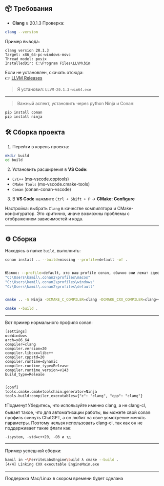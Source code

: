 ## 📦 Требования
- **Clang** ≥ 20.1.3
Проверка:
```bash
clang --version
```

Пример вывода:
```
clang version 20.1.3
Target: x86_64-pc-windows-msvc
Thread model: posix
InstalledDir: C:\Program Files\LLVM\bin
```

Если не установлен, скачать отсюда:  
👉 [LLVM Releases](https://github.com/llvm/llvm-project/releases)

> Я установил: `LLVM-20.1.3-win64.exe`

---

> Важный аспект, установить через python Ninja и Conan:
```
pip install conan
pip install ninja
```


## 🛠️ Сборка проекта

1. Перейти в корень проекта:

```bash
mkdir build
cd build
```

2. Установить расширения в **VS Code**:

- `C/C++` (ms-vscode.cpptools)
- `CMake Tools` (ms-vscode.cmake-tools)
- `Conan` (conan-conan-vscode)

3. В **VS Code** нажмите `Ctrl + Shift + P` → **CMake: Configure**

Настройка: выбрать `Clang` в качестве компилятора и CMake-конфигуратор. Это критично, иначе возможны проблемы с отображением зависимостей и кода.

---

## ⚙️ Сборка

Находясь в папке `build`, выполнить:

```bash
conan install .. --build=missing --profile=default -of .


❗Важно: --profile=default, это ваш profile conan, обычно они лежат здесь:
"C:\Users\kamil\.conan2\profiles\macos"
"C:\Users\kamil\.conan2\profiles\windows"
"C:\Users\kamil\.conan2\profiles\default"


cmake .. -G Ninja -DCMAKE_C_COMPILER=clang -DCMAKE_CXX_COMPILER=clang++ -DCMAKE_BUILD_TYPE=Release

cmake --build .
```
---

Вот пример нормального профиля conan:
```
[settings]
os=Windows
arch=x86_64
compiler=clang
compiler.version=20
compiler.libcxx=libc++
compiler.cppstd=20
compiler.runtime=dynamic
compiler.runtime_type=Release
compiler.runtime_version=v143
build_type=Release


[conf]
tools.cmake.cmaketoolchain:generator=Ninja
tools.build:compiler_executables={"c": "clang", "cpp": "clang"}
```
❗Подмечу❗
Убедитесь, что используйте именно clang, а не clang-cl, бывает такое, что для автоматизации работы, вы можете свой conan профиль скинуть ChatGPT, а он любит на свое усмотрение менять параметры.
Поэтому нельзя использовать clang-cl, так как он не поддерживает такие флаги как:
```
-isystem, -std=c++20, -O3 и тд
```

---

Пример успешной сборки:

```bash
kamil in ~\FerriteLabsEngine\build λ cmake --build .
[4/4] Linking CXX executable EngineMain.exe
```

---

Поддержка Mac/Linux в скором времени будет сделана
